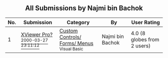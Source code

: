 ﻿<div align="center">

## All Submissions by Najmi bin Bachok

</div>

No.  | Submission | Category | By   | User Rating
---- | ---------- | -------- | ---- | -----------
1 | [XViewer Pro?<br /><sup>2000-03-27 23:11:12</sup>](https://github.com/Planet-Source-Code/najmi-bin-bachok-xviewer-pro__1-6805) | [Custom Controls/ Forms/  Menus<br /><sup>Visual Basic</sup>](../ByCategory/custom-controls-forms-menus__1-4.md) | Najmi bin Bachok | 4.0 (8 globes from 2 users)
